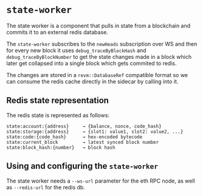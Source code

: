 # `state-worker`

The state worker is a component that pulls in state from a blockchain and commits it to
an external redis database.

The `state-worker` subscribes to the `newHeads` subscription over WS and then for every new block
it uses `debug_traceByBlockHash` and `debug_traceByBlockNumber` to get the state changes made in a block
which later get collapsed  into a single block which gets commited to redis.

The changes are stored in a `revm::DatabaseRef` compatible format so we can consume the redis cache directly
in the sidecar by calling into it.

## Redis state representation

The redis state is represented as follows:
```
state:account:{address}     → {balance, nonce, code_hash}
state:storage:{address}     → {slot1: value1, slot2: value2, ...}
state:code:{code_hash}      → hex-encoded bytecode
state:current_block         → latest synced block number
state:block_hash:{number}   → block hash
```

## Using and configuring the `state-worker`

The state worker needs a `--ws-url` parameter for the eth RPC node, as well as `--redis-url` for the redis db.
